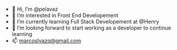 - 👋 Hi, I’m @pelavaz
- 👀 I’m interested in Front End Developement
- 🌱 I’m currently learning Full Stack Developement at @Henry
- 💞️ I’m looking forward to start working as a developer to continue learning
- 📫 marcoslvazq@gmail.com

